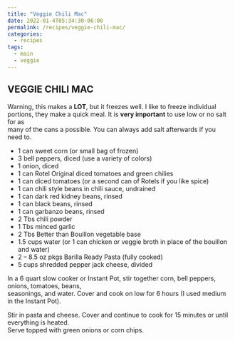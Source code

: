 ```yaml
---
title: "Veggie Chili Mac"
date: 2022-01-4T05:34:30-06:00
permalink: /recipes/veggie-chili-mac/
categories:
  - recipes
tags:
  - main
  - veggie
---
```

## VEGGIE CHILI MAC
Warning, this makes a **LOT**, but it freezes well. I like to freeze individual  
portions, they make a quick meal. It is **very important** to use low or no salt for as  
many of the cans a possible. You can always add salt afterwards if you need to.

- 1 can sweet corn (or small bag of frozen)
- 3 bell peppers, diced (use a variety of colors)
- 1 onion, diced
- 1 can Rotel Original diced tomatoes and green chilies
- 1 can diced tomatoes (or a second can of Rotels if you like spice)
- 1 can chili style beans in chili sauce, undrained
- 1 can dark red kidney beans, rinsed
- 1 can black beans, rinsed
- 1 can garbanzo beans, rinsed
- 2 Tbs chili powder
- 1 Tbs minced garlic
- 2 Tbs Better than Bouillon vegetable base
- 1.5 cups water (or 1 can chicken or veggie broth in place of the bouillon and water)
- 2 – 8.5 oz pkgs Barilla Ready Pasta (fully cooked)
- 5 cups shredded pepper jack cheese, divided

In a 6 quart slow cooker or Instant Pot, stir together corn, bell peppers, onions, tomatoes, beans,  
seasonings, and water. Cover and cook on low for 6 hours (I used medium in the Instant Pot).

Stir in pasta and cheese. Cover and continue to cook for 15 minutes or until everything is heated.  
Serve topped with green onions or corn chips.
